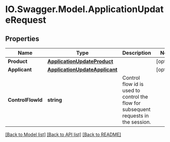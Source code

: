 # IO.Swagger.Model.ApplicationUpdateRequest
## Properties

Name | Type | Description | Notes
------------ | ------------- | ------------- | -------------
**Product** | [**ApplicationUpdateProduct**](ApplicationUpdateProduct.md) |  | [optional] 
**Applicant** | [**ApplicationUpdateApplicant**](ApplicationUpdateApplicant.md) |  | [optional] 
**ControlFlowId** | **string** | Control flow id is used to control the flow for subsequent requests in the session. | 

[[Back to Model list]](../README.md#documentation-for-models) [[Back to API list]](../README.md#documentation-for-api-endpoints) [[Back to README]](../README.md)

